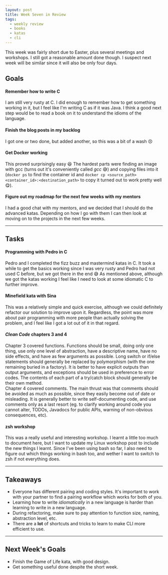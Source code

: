 ```yaml
---
layout: post
title: Week Seven in Review
tags:
  - weekly review
  - books
  - katas
  - cli
---
```


This week was fairly short due to Easter, plus several meetings and workshops. I still got a reasonable amount done though. I suspect next week will be similar since it will also be only four days.

## Goals

#### Remember how to write C

I am still very rusty at C. I did enough to remember how to get something working in it, but I feel like I'm writing C as if it was Java. I think a good next step would be to read a book on it to understand the idioms of the language.

#### Finish the blog posts in my backlog

I got one or two done, but added another, so this was a bit of a wash :persevere:

#### Get Docker working

This proved surprisingly easy :satisfied: The hardest parts were finding an image with gcc (turns out it's conveniently called _gcc_ :sweat_smile:) and copying files into it (`docker ps` to find the container id and `docker cp <source_path> <container_id>:<destination_path>` to copy it turned out to work pretty well :yum:). 

#### Figure out my roadmap for the next few weeks with my mentors

I had a good chat with my mentors, and we decided that I should do the advanced katas. Depending on how I go with them I can then look at moving on to the projects in the next few weeks.

---

## Tasks

#### Programming with Pedro in C

Pedro and I completed the fizz buzz and mastermind katas in C. It took a while to get the basics working since I was very rusty and Pedro had not used C before, but we got there in the end :sweat_smile: As mentioned above, although we got the katas working I feel like I need to look at some idiomatic C to further improve.

#### Minefield kata with Sina

This was a relatively simple and quick exercise, although we could definitely refactor our solution to improve upon it. Regardless, the point was more about pair programming with more people than actually solving the problem, and I feel like I got a lot out of it in that regard.

#### _Clean Code_ chapters 3 and 4

Chapter 3 covered functions. Functions should be small, doing only one thing, use only one level of abstraction, have a descriptive name, have no side effects, and have as few arguments as possible. Long switch or if/else statements should generally be replaced by polymorphism (with the one remaining buried in a factory). It is better to have explicit outputs than output arguments, and exceptions should be used in preference to error codes. The contents of each part of a try/catch block should generally be their own method.  
Chapter 4 covered comments. The main thrust was that comments should be avoided as much as possible, since they easily become out of date or misleading. It is generally better to write self-documenting code, and use comments only as a last resort (eg. to clarify working around code you cannot alter, TODOs, Javadocs for public APIs, warning of non-obvious consequences,  etc).

#### zsh workshop

This was a really useful and interesting workshop. I learnt a little too much to document here, but I want to update my Linux workshop post to include the new things I learnt. Since I've been using bash so far, I also need to figure out which things working in bash too, and wether I want to switch to zsh if not everything does.

---

## Takeaways

* Everyone has different pairing and coding styles. It's important to work with your partner to find a pairing workflow which works for both of you.  
* Learning how to write _idiomatically_ in a new language is harder than learning to write in a new language.
* During refactoring, make sure to pay attention to function size, naming, abstraction level, etc.
* There are a **lot** of shortcuts and tricks to learn to make CLI more efficient to use.

---

## Next Week's Goals

* Finish the Game of Life kata, with good design.
* Get something useful done despite the short week.

